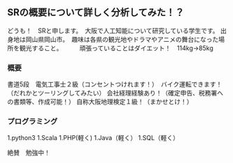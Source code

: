 ## SRの概要について詳しく分析してみた！？

どうも！　SRと申します。　大阪で人工知能について研究している学生です。
出身地は岡山県岡山市。　趣味は各県の観光地やドラマやアニメの舞台になった場所を観光すること。　　　
頑張っていることはダイエット！　114kg→85kg

### 概要

書道5段　電気工事士２級（コンセントつけれます！）　バイク運転できます！（だれかとツーリングしてみたい）
会社経理経験あり！（確定申告、税務署への書類等、作成可能！）
自称大阪地理検定１級！（まかせとけ！）

### プログラミング
1.python3
1.Scala
1.PHP(軽く)
1.Java（軽く）
1.SQL（軽く）

絶賛　勉強中！